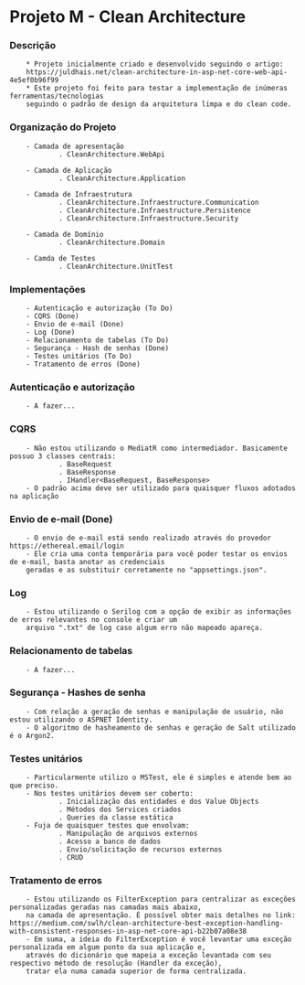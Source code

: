 # Projeto M - Clean Architecture

### Descrição
        * Projeto inicialmente criado e desenvolvido seguindo o artigo: 
        https://juldhais.net/clean-architecture-in-asp-net-core-web-api-4e5ef0b96f99
        * Este projeto foi feito para testar a implementação de inúmeras ferramentas/tecnologias 
        seguindo o padrão de design da arquitetura limpa e do clean code.

### Organização do Projeto
        - Camada de apresentação
                . CleanArchitecture.WebApi

        - Camada de Aplicação
                . CleanArchitecture.Application

        - Camada de Infraestrutura
                . CleanArchitecture.Infraestructure.Communication
                . CleanArchitecture.Infraestructure.Persistence
                . CleanArchitecture.Infraestructure.Security

        - Camada de Domínio
                . CleanArchitecture.Domain

        - Camda de Testes
                . CleanArchitecture.UnitTest


### Implementações
        - Autenticação e autorização (To Do)
        - CQRS (Done)
        - Envio de e-mail (Done)
        - Log (Done)
        - Relacionamento de tabelas (To Do)
        - Segurança - Hash de senhas (Done)
        - Testes unitários (To Do)
        - Tratamento de erros (Done)

### Autenticação e autorização
        - A fazer...

### CQRS
        - Não estou utilizando o MediatR como intermediador. Basicamente possuo 3 classes centrais:
                . BaseRequest
                . BaseResponse
                . IHandler<BaseRequest, BaseResponse>
        - O padrão acima deve ser utilizado para quaisquer fluxos adotados na aplicação

### Envio de e-mail (Done)
        - O envio de e-mail está sendo realizado através do provedor https://ethereal.email/login
        - Ele cria uma conta temporária para você poder testar os envios de e-mail, basta anotar as credenciais
        geradas e as substituir corretamente no "appsettings.json".

### Log
        - Estou utilizando o Serilog com a opção de exibir as informações de erros relevantes no console e criar um
        arquivo ".txt" de log caso algum erro não mapeado apareça.

### Relacionamento de tabelas
        - A fazer...

### Segurança - Hashes de senha
        - Com relação a geração de senhas e manipulação de usuário, não estou utilizando o ASPNET Identity.
        - O algoritmo de hasheamento de senhas e geração de Salt utilizado é o Argon2.

### Testes unitários
        - Particularmente utilizo o MSTest, ele é simples e atende bem ao que preciso.
        - Nos testes unitários devem ser coberto:
                . Inicialização das entidades e dos Value Objects
                . Métodos dos Services criados
                . Queries da classe estática
        - Fuja de quaisquer testes que envolvam:
                . Manipulação de arquivos externos
                . Acesso a banco de dados
                . Envio/solicitação de recursos externos
                . CRUD

### Tratamento de erros
        - Estou utilizando os FilterException para centralizar as exceções personalizadas geradas nas camadas mais abaixo,
        na camada de apresentação. É possível obter mais detalhes no link: https://medium.com/swlh/clean-architecture-best-exception-handling-with-consistent-responses-in-asp-net-core-api-b22b07a08e38
        - Em suma, a ideia do FilterException é você levantar uma exceção personalizada em algum ponto da sua aplicação e,
        através do dicionário que mapeia a exceção levantada com seu respectivo método de resolução (Handler da exceção), 
        tratar ela numa camada superior de forma centralizada.
